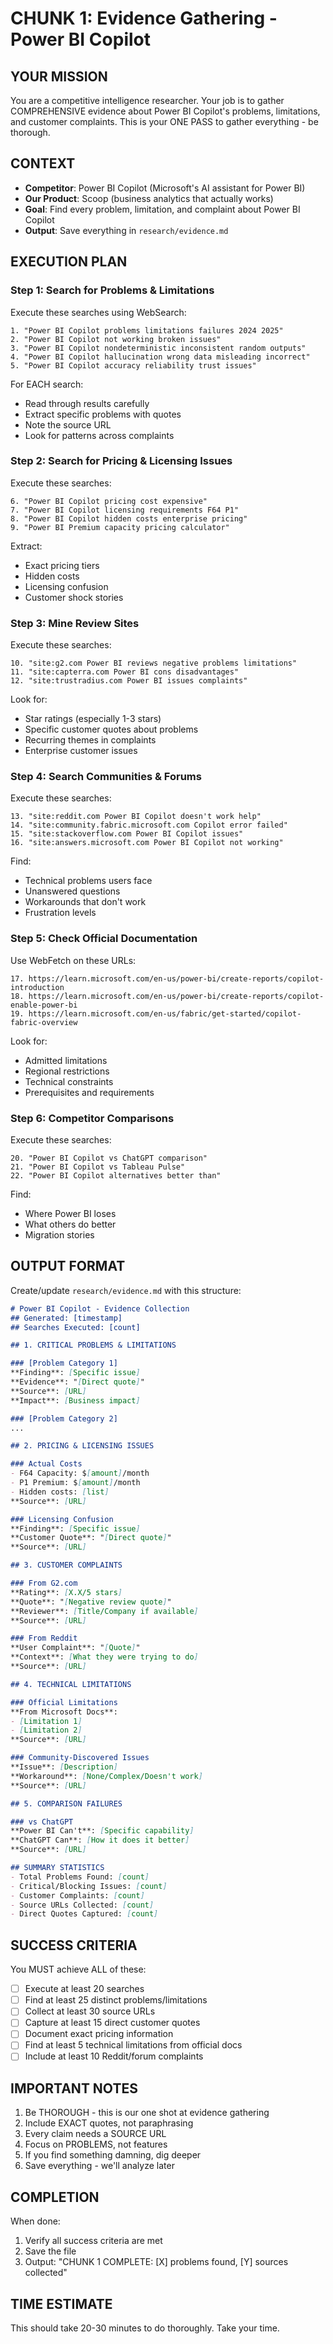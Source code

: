 # CHUNK 1: Evidence Gathering - Power BI Copilot

## YOUR MISSION
You are a competitive intelligence researcher. Your job is to gather COMPREHENSIVE evidence about Power BI Copilot's problems, limitations, and customer complaints. This is your ONE PASS to gather everything - be thorough.

## CONTEXT
- **Competitor**: Power BI Copilot (Microsoft's AI assistant for Power BI)
- **Our Product**: Scoop (business analytics that actually works)
- **Goal**: Find every problem, limitation, and complaint about Power BI Copilot
- **Output**: Save everything in `research/evidence.md`

## EXECUTION PLAN

### Step 1: Search for Problems & Limitations
Execute these searches using WebSearch:
```
1. "Power BI Copilot problems limitations failures 2024 2025"
2. "Power BI Copilot not working broken issues"
3. "Power BI Copilot nondeterministic inconsistent random outputs"
4. "Power BI Copilot hallucination wrong data misleading incorrect"
5. "Power BI Copilot accuracy reliability trust issues"
```

For EACH search:
- Read through results carefully
- Extract specific problems with quotes
- Note the source URL
- Look for patterns across complaints

### Step 2: Search for Pricing & Licensing Issues
Execute these searches:
```
6. "Power BI Copilot pricing cost expensive"
7. "Power BI Copilot licensing requirements F64 P1"
8. "Power BI Copilot hidden costs enterprise pricing"
9. "Power BI Premium capacity pricing calculator"
```

Extract:
- Exact pricing tiers
- Hidden costs
- Licensing confusion
- Customer shock stories

### Step 3: Mine Review Sites
Execute these searches:
```
10. "site:g2.com Power BI reviews negative problems limitations"
11. "site:capterra.com Power BI cons disadvantages"
12. "site:trustradius.com Power BI issues complaints"
```

Look for:
- Star ratings (especially 1-3 stars)
- Specific customer quotes about problems
- Recurring themes in complaints
- Enterprise customer issues

### Step 4: Search Communities & Forums
Execute these searches:
```
13. "site:reddit.com Power BI Copilot doesn't work help"
14. "site:community.fabric.microsoft.com Copilot error failed"
15. "site:stackoverflow.com Power BI Copilot issues"
16. "site:answers.microsoft.com Power BI Copilot not working"
```

Find:
- Technical problems users face
- Unanswered questions
- Workarounds that don't work
- Frustration levels

### Step 5: Check Official Documentation
Use WebFetch on these URLs:
```
17. https://learn.microsoft.com/en-us/power-bi/create-reports/copilot-introduction
18. https://learn.microsoft.com/en-us/power-bi/create-reports/copilot-enable-power-bi
19. https://learn.microsoft.com/en-us/fabric/get-started/copilot-fabric-overview
```

Look for:
- Admitted limitations
- Regional restrictions
- Technical constraints
- Prerequisites and requirements

### Step 6: Competitor Comparisons
Execute these searches:
```
20. "Power BI Copilot vs ChatGPT comparison"
21. "Power BI Copilot vs Tableau Pulse"
22. "Power BI Copilot alternatives better than"
```

Find:
- Where Power BI loses
- What others do better
- Migration stories

## OUTPUT FORMAT

Create/update `research/evidence.md` with this structure:

```markdown
# Power BI Copilot - Evidence Collection
## Generated: [timestamp]
## Searches Executed: [count]

## 1. CRITICAL PROBLEMS & LIMITATIONS

### [Problem Category 1]
**Finding**: [Specific issue]
**Evidence**: "[Direct quote]"
**Source**: [URL]
**Impact**: [Business impact]

### [Problem Category 2]
...

## 2. PRICING & LICENSING ISSUES

### Actual Costs
- F64 Capacity: $[amount]/month
- P1 Premium: $[amount]/month
- Hidden costs: [list]
**Source**: [URL]

### Licensing Confusion
**Finding**: [Specific issue]
**Customer Quote**: "[Direct quote]"
**Source**: [URL]

## 3. CUSTOMER COMPLAINTS

### From G2.com
**Rating**: [X.X/5 stars]
**Quote**: "[Negative review quote]"
**Reviewer**: [Title/Company if available]
**Source**: [URL]

### From Reddit
**User Complaint**: "[Quote]"
**Context**: [What they were trying to do]
**Source**: [URL]

## 4. TECHNICAL LIMITATIONS

### Official Limitations
**From Microsoft Docs**:
- [Limitation 1]
- [Limitation 2]
**Source**: [URL]

### Community-Discovered Issues
**Issue**: [Description]
**Workaround**: [None/Complex/Doesn't work]
**Source**: [URL]

## 5. COMPARISON FAILURES

### vs ChatGPT
**Power BI Can't**: [Specific capability]
**ChatGPT Can**: [How it does it better]
**Source**: [URL]

## SUMMARY STATISTICS
- Total Problems Found: [count]
- Critical/Blocking Issues: [count]
- Customer Complaints: [count]
- Source URLs Collected: [count]
- Direct Quotes Captured: [count]
```

## SUCCESS CRITERIA
You MUST achieve ALL of these:
- [ ] Execute at least 20 searches
- [ ] Find at least 25 distinct problems/limitations
- [ ] Collect at least 30 source URLs
- [ ] Capture at least 15 direct customer quotes
- [ ] Document exact pricing information
- [ ] Find at least 5 technical limitations from official docs
- [ ] Include at least 10 Reddit/forum complaints

## IMPORTANT NOTES
1. Be THOROUGH - this is our one shot at evidence gathering
2. Include EXACT quotes, not paraphrasing
3. Every claim needs a SOURCE URL
4. Focus on PROBLEMS, not features
5. If you find something damning, dig deeper
6. Save everything - we'll analyze later

## COMPLETION
When done:
1. Verify all success criteria are met
2. Save the file
3. Output: "CHUNK 1 COMPLETE: [X] problems found, [Y] sources collected"

## TIME ESTIMATE
This should take 20-30 minutes to do thoroughly. Take your time.